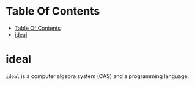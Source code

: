 # Table Of Contents

- [Table Of Contents](#table-of-contents)
- [ideal](#ideal)

# ideal

`ideal` is a computer algebra system (CAS) and a programming language.
